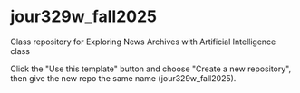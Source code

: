 # jour329w_fall2025
Class repository for Exploring News Archives with Artificial Intelligence class

Click the "Use this template" button and choose "Create a new repository", then give the new repo the same name (jour329w_fall2025).
